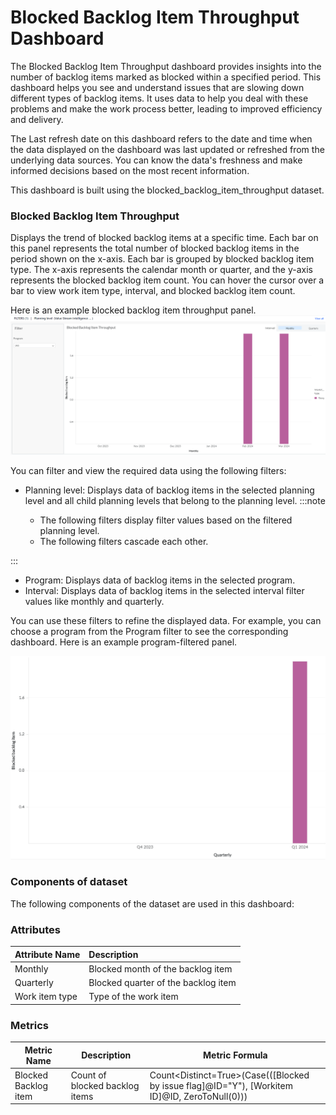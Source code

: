 # Blocked Backlog Item Throughput Dashboard

The Blocked Backlog Item Throughput dashboard provides insights into the number of backlog items  marked as blocked within a specified period. This dashboard helps you see and understand issues that are slowing down different types of backlog items. It uses data to help you deal with these problems and make the work process better, leading to improved efficiency and delivery.

The Last refresh date on this dashboard refers to the date and time when the data displayed on the dashboard was last updated or refreshed from the underlying data sources. You can know the data's freshness and make informed decisions based on the most recent information.

This dashboard is built using the blocked_backlog_item_throughput dataset.

### Blocked Backlog Item Throughput
Displays the trend of blocked backlog items at a specific time. Each bar on this panel represents the total number of blocked backlog items in the period shown on the x-axis. Each bar is grouped by blocked backlog item type. The x-axis represents the calendar month or quarter, and the y-axis represents the blocked backlog item count. You can hover the cursor over a bar to view work item type, interval, and blocked backlog item count.

Here is an example blocked backlog item throughput panel.
![Blocked Backlog Item Throughput](./images/blocked_backlog_item_throughput.PNG)


You can filter and view the required data using the following filters:

- Planning level: Displays data of backlog items in the selected planning level and all child planning levels that belong to the planning level.
:::note

  - The following filters display filter values based on the filtered planning level.
  - The following filters cascade each other.

:::
- Program: Displays data of backlog items in the selected program.
- Interval: Displays data of backlog items in the selected interval filter values like monthly and quarterly. 
 
You can use these filters to refine the displayed data. For example, you can choose a program from the Program filter to see the corresponding dashboard. Here is an example program-filtered panel.

![Blocked Backlog Item Throughput filtered panel](./images/blocked_backlog_item_throughput_filtered_panel.PNG)

### Components of dataset

The following components of the dataset are used in this dashboard: 

### Attributes
| Attribute Name  | Description |
|:-------------|:------------|
|Monthly| Blocked month of the backlog item|
|Quarterly|Blocked quarter of the backlog item|
|Work item type|Type of the work item|


### Metrics
| Metric Name  | Description |Metric Formula|
|-------------|------------|-------------|
|Blocked Backlog item |Count of blocked backlog items|Count<Distinct=True>(Case(([Blocked by issue flag]@ID="Y"), [Workitem ID]@ID, ZeroToNull(0))) |

